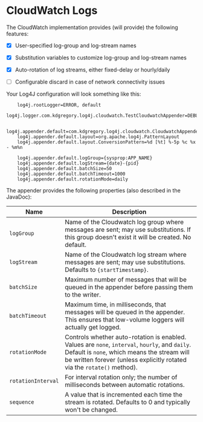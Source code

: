 # CloudWatch Logs

The CloudWatch implementation provides (will provide) the following features:

* [x] User-specified log-group and log-stream names
* [x] Substitution variables to customize log-group and log-stream names
* [x] Auto-rotation of log streams, either fixed-delay or hourly/daily
* [ ] Configurable discard in case of network connectivity issues


Your Log4J configuration will look something like this:

		log4j.rootLogger=ERROR, default
		log4j.logger.com.kdgregory.log4j.cloudwatch.TestCloudwatchAppender=DEBUG
		
		log4j.appender.default=com.kdgregory.log4j.cloudwatch.CloudwatchAppender
		log4j.appender.default.layout=org.apache.log4j.PatternLayout
		log4j.appender.default.layout.ConversionPattern=%d [%t] %-5p %c %x - %m%n
		
		log4j.appender.default.logGroup={sysprop:APP_NAME}
		log4j.appender.default.logStream={date}-{pid}
		log4j.appender.default.batchSize=50
		log4j.appender.default.batchTimeout=1000
        log4j.appender.default.rotationMode=daily


The appender provides the following properties (also described in the JavaDoc):

Name                | Description
--------------------|----------------------------------------------------------------
`logGroup`          | Name of the Cloudwatch log group where messages are sent; may use substitutions. If this group doesn't exist it will be created. No default.
`logStream`         | Name of the Cloudwatch log stream where messages are sent; may use substitutions. Defaults to `{startTimestamp}`.
`batchSize`         | Maximum number of messages that will be queued in the appender before passing them to the writer.
`batchTimeout`      | Maximum time, in milliseconds, that messages will be queued in the appender. This ensures that low-volume loggers will actually get logged.
`rotationMode`      | Controls whether auto-rotation is enabled. Values are `none`, `interval`, `hourly`, and `daily`. Default is `none`, which means the stream will be written forever (unless explicitly rotated via the `rotate()` method).
`rotationInterval`  | For interval rotation only; the number of milliseconds between automatic rotations.
`sequence`          | A value that is incremented each time the stream is rotated. Defaults to 0 and typically won't be changed.
